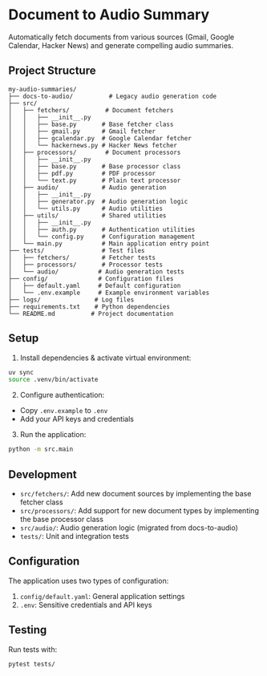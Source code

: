 # Document to Audio Summary

Automatically fetch documents from various sources (Gmail, Google Calendar, Hacker News) and generate compelling audio summaries.

## Project Structure

```
my-audio-summaries/
├── docs-to-audio/          # Legacy audio generation code
├── src/
│   ├── fetchers/          # Document fetchers
│   │   ├── __init__.py
│   │   ├── base.py       # Base fetcher class
│   │   ├── gmail.py      # Gmail fetcher
│   │   ├── gcalendar.py  # Google Calendar fetcher
│   │   └── hackernews.py # Hacker News fetcher
│   ├── processors/        # Document processors
│   │   ├── __init__.py
│   │   ├── base.py       # Base processor class
│   │   ├── pdf.py        # PDF processor
│   │   └── text.py       # Plain text processor
│   ├── audio/            # Audio generation
│   │   ├── __init__.py
│   │   ├── generator.py  # Audio generation logic
│   │   └── utils.py      # Audio utilities
│   ├── utils/            # Shared utilities
│   │   ├── __init__.py
│   │   ├── auth.py       # Authentication utilities
│   │   └── config.py     # Configuration management
│   └── main.py           # Main application entry point
├── tests/                # Test files
│   ├── fetchers/         # Fetcher tests
│   ├── processors/       # Processor tests
│   └── audio/           # Audio generation tests
├── config/              # Configuration files
│   ├── default.yaml     # Default configuration
│   └── .env.example     # Example environment variables
├── logs/               # Log files
├── requirements.txt    # Python dependencies
└── README.md          # Project documentation
```

## Setup

1. Install dependencies & activate virtual environment:

```bash
uv sync
source .venv/bin/activate
```

2. Configure authentication:

- Copy `.env.example` to `.env`
- Add your API keys and credentials

3. Run the application:

```bash
python -m src.main
```

## Development

- `src/fetchers/`: Add new document sources by implementing the base fetcher class
- `src/processors/`: Add support for new document types by implementing the base processor class
- `src/audio/`: Audio generation logic (migrated from docs-to-audio)
- `tests/`: Unit and integration tests

## Configuration

The application uses two types of configuration:

1. `config/default.yaml`: General application settings
2. `.env`: Sensitive credentials and API keys

## Testing

Run tests with:

```bash
pytest tests/
```
